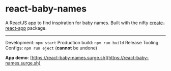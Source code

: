 # react-baby-names

A ReactJS app to find inspiration for baby names. Built with the nifty [create-react-app](https://github.com/facebookincubator/create-react-app) package.

---
 Development: `npm start`
 Production build: `npm run build`
 Release Tooling Configs: `npm run eject` (**cannot** be undone)

 **App demo**: [https://react-baby-names.surge.sh](https://react-baby-names.surge.sh)